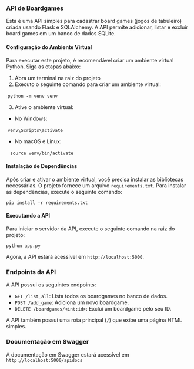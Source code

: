 ### API de Boardgames

Esta é uma API simples para cadastrar board games (jogos de tabuleiro) criada usando Flask e SQLAlchemy. A API permite adicionar, listar e excluir board games em um banco de dados SQLite.

#### Configuração do Ambiente Virtual

Para executar este projeto, é recomendável criar um ambiente virtual Python. Siga as etapas abaixo:

1. Abra um terminal na raiz do projeto
2. Executo o seguinte comando para criar um ambiente virtual:

​	```python -m venv venv```

3. Ative o ambiente virtual:

- No Windows:

​	```venv\Scripts\activate```

- No macOS e Linux:

​	```	source venv/bin/activate```

#### Instalação de Dependências

Após criar e ativar o ambiente virtual, você precisa instalar as bibliotecas necessárias. O projeto fornece um arquivo `requirements.txt`. Para instalar as dependências, execute o seguinte comando:

```pip install -r requirements.txt```

#### Executando a API

Para iniciar o servidor da API, execute o seguinte comando na raiz do projeto:

```python app.py```

Agora, a API estará acessível em `http://localhost:5000`.

### Endpoints da API

A API possui os seguintes endpoints:

- `GET /list_all`: Lista todos os boardgames no banco de dados.
- `POST /add_game`: Adiciona um novo boardgame.
- `DELETE /boardgames/<int:id>`: Exclui um boardgame pelo seu ID.

A API também possui uma rota principal (`/`) que exibe uma página HTML simples.

<h3>Documentação em Swagger</h3>

A documentação em Swagger estará acessível em `http://localhost:5000/apidocs`



